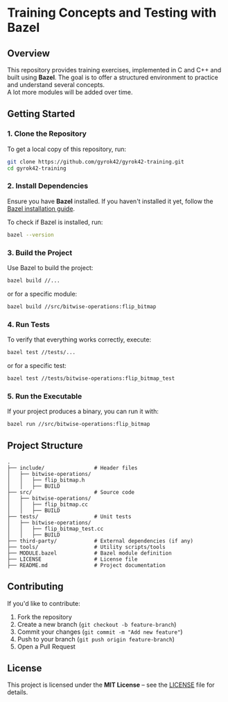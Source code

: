 # **Training Concepts and Testing with Bazel**

## **Overview**
This repository provides training exercises, implemented in C and C++ and built using **Bazel**. The goal is to offer a structured environment to practice and understand several concepts.<br>
A lot more modules will be added over time.

## **Getting Started**

### **1. Clone the Repository**
To get a local copy of this repository, run:

```sh
git clone https://github.com/gyrok42/gyrok42-training.git
cd gyrok42-training
```

### **2. Install Dependencies**
Ensure you have **Bazel** installed. If you haven't installed it yet, follow the [Bazel installation guide](https://bazel.build/install).

To check if Bazel is installed, run:

```sh
bazel --version
```

### **3. Build the Project**
Use Bazel to build the project:

```sh
bazel build //...
```

or for a specific module:

```sh
bazel build //src/bitwise-operations:flip_bitmap
```

### **4. Run Tests**
To verify that everything works correctly, execute:

```sh
bazel test //tests/...
```

or for a specific test:

```sh
bazel test //tests/bitwise-operations:flip_bitmap_test
```

### **5. Run the Executable**
If your project produces a binary, you can run it with:

```sh
bazel run //src/bitwise-operations:flip_bitmap
```

## **Project Structure**

```
.
├── include/                # Header files
│   ├── bitwise-operations/
│   │   ├── flip_bitmap.h
│   │   ├── BUILD
├── src/                    # Source code
│   ├── bitwise-operations/
│   │   ├── flip_bitmap.cc
│   │   ├── BUILD
├── tests/                  # Unit tests
│   ├── bitwise-operations/
│   │   ├── flip_bitmap_test.cc
│   │   ├── BUILD
├── third-party/            # External dependencies (if any)
├── tools/                  # Utility scripts/tools
├── MODULE.bazel            # Bazel module definition
├── LICENSE                 # License file
├── README.md               # Project documentation
```

## **Contributing**
If you'd like to contribute:

1. Fork the repository
2. Create a new branch (`git checkout -b feature-branch`)
3. Commit your changes (`git commit -m "Add new feature"`)
4. Push to your branch (`git push origin feature-branch`)
5. Open a Pull Request

## **License**
This project is licensed under the **MIT License** – see the [LICENSE](LICENSE) file for details.

